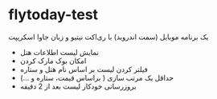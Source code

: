 # flytoday-test

 یک برنامه موبایل (سمت اندروید) با ری‌اکت نیتیو و زبان جاوا اسکریپت

- نمایش لیست اطلاعات هتل
- امکان بوک مارک کردن
- فیلتر کردن لیست بر اساس نام هتل و ستاره
- حداقل یک مرتب سازی ( براساس قیمت، ستاره و …)
- بروزرسانی خودکار لیست بعد از 2 دقیقه 
